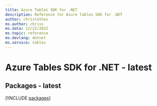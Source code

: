 ```yaml
---
title: Azure Tables SDK for .NET
description: Reference for Azure Tables SDK for .NET
author: christothes
ms.author: chriss
ms.data: 12/22/2022
ms.topic: reference
ms.devlang: dotnet
ms.service: tables
---
```

# Azure Tables SDK for .NET - latest
## Packages - latest
[!INCLUDE [packages](tables-index.md)]